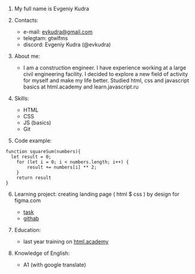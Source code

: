 1. My full name is Evgeniy Kudra

2. Contacts:
   - e-mail: evkudra@gmail.com
   - telegtam: gtwlfms
   - discord: Evgeniy Kudra (@evkudra)

3. About me:
    - I am a construction engineer. I have experience working at a large civil engineering facility. I decided to explore a new field of activity for myself and make my     life better. Studied html, css and javascript basics at html.academy and learn.javascript.ru

4. Skills:
   - HTML
   - CSS
   - JS (basics)
   - Git
 
5. Code example:
```
function squareSum(numbers){
  let result = 0;
    for (let i = 0; i < numbers.length; i++) {
        result += numbers[i] ** 2;
    }
    return result
}
```
6. Learning project: creating landing page ( html $ css ) by design for figma.com
   - [task](https://www.figma.com/file/EWmzcVkd7qbP5Nf7iMvuqP/Trafalgar-Landing-Page?node-id=0%3A1&t=KLSpu0NKmMj5FkqA-0)
   - [githab](https://github.com/evkudra/Trafalgar-landing-page)
 
7. Education: 
   - last year training on [html.academy](https://htmlacademy.ru/courses)

8. Knowledge of English:
   - A1 (with google translate) 
